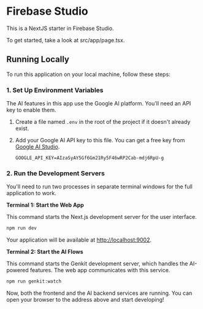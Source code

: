 # Firebase Studio

This is a NextJS starter in Firebase Studio.

To get started, take a look at src/app/page.tsx.

## Running Locally

To run this application on your local machine, follow these steps:

### 1. Set Up Environment Variables

The AI features in this app use the Google AI platform. You'll need an API key to enable them.

1.  Create a file named `.env` in the root of the project if it doesn't already exist.
2.  Add your Google AI API key to this file. You can get a free key from [Google AI Studio](https://aistudio.google.com/app/apikey).

    ```
    GOOGLE_API_KEY=AIzaSyAY5Gf6Gm21Ry5F46wRP2Cab-mdj6RpU-g
    ```

### 2. Run the Development Servers

You'll need to run two processes in separate terminal windows for the full application to work.

**Terminal 1: Start the Web App**

This command starts the Next.js development server for the user interface.

```bash
npm run dev
```

Your application will be available at [http://localhost:9002](http://localhost:9002).

**Terminal 2: Start the AI Flows**

This command starts the Genkit development server, which handles the AI-powered features. The web app communicates with this service.

```bash
npm run genkit:watch
```

Now, both the frontend and the AI backend services are running. You can open your browser to the address above and start developing!